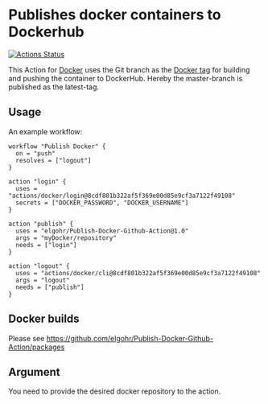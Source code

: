# Publishes docker containers to Dockerhub
[![Actions Status](https://wdp9fww0r9.execute-api.us-west-2.amazonaws.com/production/badge/elgohr/Publish-Docker-Github-Action)](https://wdp9fww0r9.execute-api.us-west-2.amazonaws.com/production/results/elgohr/Publish-Docker-Github-Action)

This Action for [Docker](https://www.docker.com/) uses the Git branch as the [Docker tag](https://docs.docker.com/engine/reference/commandline/tag/) for building and pushing the container to DockerHub.
Hereby the master-branch is published as the latest-tag.

## Usage

An example workflow:

```hcl
workflow "Publish Docker" {
  on = "push"
  resolves = ["logout"]
}

action "login" {
  uses = "actions/docker/login@8cdf801b322af5f369e00d85e9cf3a7122f49108"
  secrets = ["DOCKER_PASSWORD", "DOCKER_USERNAME"]
}

action "publish" {
  uses = "elgohr/Publish-Docker-Github-Action@1.0"
  args = "myDocker/repository"
  needs = ["login"]
}

action "logout" {
  uses = "actions/docker/cli@8cdf801b322af5f369e00d85e9cf3a7122f49108"
  args = "logout"
  needs = ["publish"]
}
```

## Docker builds

Please see https://github.com/elgohr/Publish-Docker-Github-Action/packages

## Argument

You need to provide the desired docker repository to the action.
